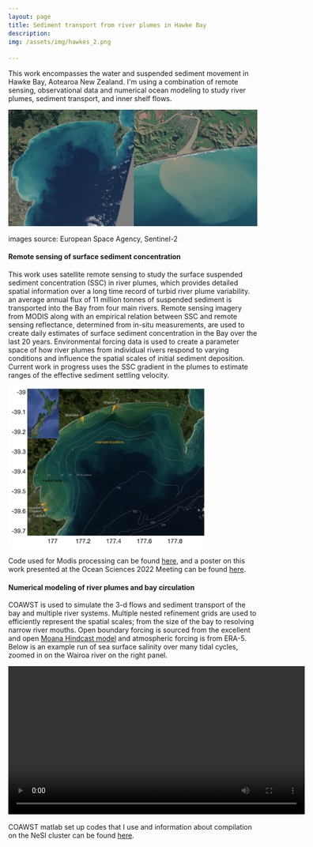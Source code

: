 ```yaml
---
layout: page
title: Sediment transport from river plumes in Hawke Bay
description: 
img: /assets/img/hawkes_2.png

---
```

This work encompasses the water and suspended sediment movement in Hawke Bay, Aotearoa New Zealand. I'm using a combination of remote sensing, observational data and numerical ocean modeling to study river plumes, sediment transport, and inner shelf flows.

<img src="/assets/img/s2_plume.png" alt="ex" width="900"/>

images source: European Space Agency, Sentinel-2

#### **Remote sensing of surface sediment concentration**

This work uses satellite remote sensing to study the surface suspended sediment concentration (SSC) in river plumes, which provides detailed spatial information over a long time record of turbid river plume variability. an average annual flux of 11 million tonnes of suspended sediment is transported into the Bay from four main rivers. Remote sensing imagery from MODIS along with an empirical relation between SSC and remote sensing reflectance, determined from in-situ measurements, are used to create daily estimates of surface sediment concentration in the Bay over the last 20 years. Environmental forcing data is used to create a parameter space of how river plumes from individual rivers respond to varying conditions and influence the spatial scales of initial sediment deposition. Current work in  progress uses the SSC gradient in the plumes to estimate ranges of the effective sediment settling velocity.

<img src="/assets/img/rs_fig1.png" alt="ex" width="400"/>

Code used for Modis processing can be found [here](https://github.com/tedconroy/modis-remote-sensing), and a poster on this work presented at the Ocean Sciences 2022 Meeting can be found [here](/assets/pdf/tconroy_osm_2022.pdf). 

#### **Numerical modeling of river plumes and bay circulation**
COAWST is used to simulate the 3-d flows and sediment transport of the bay and multiple river systems. Multiple nested refinement grids are used to efficiently represent the spatial scales; from the size of the bay to resolving narrow river mouths. Open boundary forcing is sourced from the excellent and open [Moana Hindcast model](https://www.moanaproject.org/hindcast) and atmospheric forcing is from ERA-5. Below is an example run of sea surface salinity over many tidal cycles, zoomed in on the Wairoa river on the right panel.

<video width="600" controls>
  <source src="/assets/img/coawst_sss.m4v" type="video/mp4">
</video>

COAWST matlab set up codes that I use and information about compilation on the NeSI cluster can be found [here](https://github.com/tedconroy/ocean-model-codes/tree/master/coawst).
